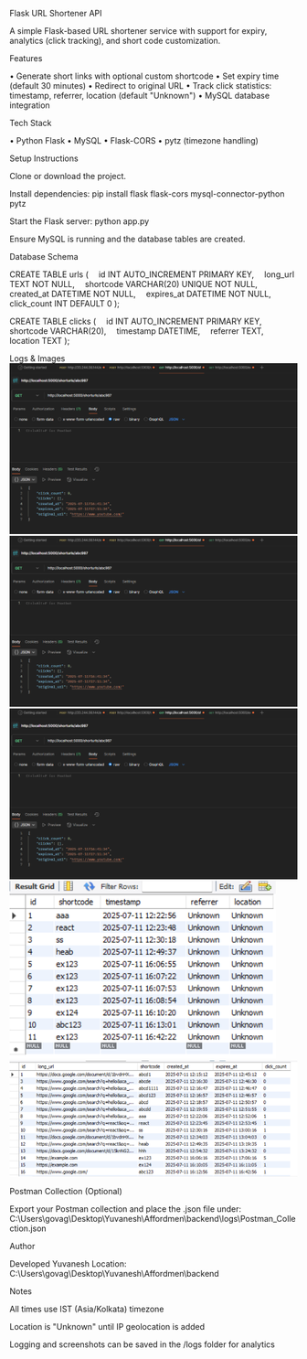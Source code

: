 Flask URL Shortener API

A simple Flask-based URL shortener service with support for expiry, analytics (click tracking), and short code customization.

Features

• Generate short links with optional custom shortcode
• Set expiry time (default 30 minutes)
• Redirect to original URL
• Track click statistics: timestamp, referrer, location (default "Unknown")
• MySQL database integration

Tech Stack

• Python Flask
• MySQL
• Flask-CORS
• pytz (timezone handling)

Setup Instructions

Clone or download the project.

Install dependencies:
pip install flask flask-cors mysql-connector-python pytz

Start the Flask server:
python app.py

Ensure MySQL is running and the database tables are created.

Database Schema

CREATE TABLE urls (
 id INT AUTO_INCREMENT PRIMARY KEY,
 long_url TEXT NOT NULL,
 shortcode VARCHAR(20) UNIQUE NOT NULL,
 created_at DATETIME NOT NULL,
 expires_at DATETIME NOT NULL,
 click_count INT DEFAULT 0
);

CREATE TABLE clicks (
 id INT AUTO_INCREMENT PRIMARY KEY,
 shortcode VARCHAR(20),
 timestamp DATETIME,
 referrer TEXT,
 location TEXT
);

Logs & Images
![Example Screenshot](/backend/logs/get1.png)
![Example Screenshot](/backend/logs/get1.png)
![Example Screenshot](/backend/logs/get1.png)
![Example Screenshot](/backend/logs/clicks.png)
![Example Screenshot](/backend/logs/urls.png)

Postman Collection (Optional)

Export your Postman collection and place the .json file under:
C:\Users\govag\Desktop\Yuvanesh\Affordmen\backend\logs\Postman_Collection.json

Author

Developed Yuvanesh
Location: C:\Users\govag\Desktop\Yuvanesh\Affordmen\backend

Notes

All times use IST (Asia/Kolkata) timezone

Location is "Unknown" until IP geolocation is added

Logging and screenshots can be saved in the /logs folder for analytics